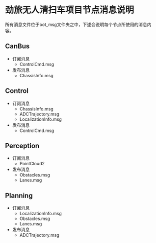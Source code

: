 # 劲旅无人清扫车项目节点消息说明
所有消息文件位于bot_msg文件夹之中，下述会说明每个节点所使用的消息内容。
## CanBus
- 订阅消息
    - ControlCmd.msg
- 发布消息
    - ChassisInfo.msg
## Control
- 订阅消息
    - ChassisInfo.msg
    - ADCTrajectory.msg
    - LocalizationInfo.msg
- 发布消息
    - ControlCmd.msg
## Perception
- 订阅消息
    - PointCloud2
- 发布消息
    - Obstacles.msg
    - Lanes.msg
## Planning
- 订阅消息
    - LocalizationInfo.msg
    - Obstacles.msg
    - Lanes.msg
- 发布消息
    - ADCTrajectory.msg
